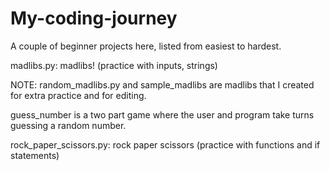 # My-coding-journey
A couple of beginner projects here, listed from easiest to hardest.

madlibs.py: madlibs! (practice with inputs, strings)

  NOTE: random_madlibs.py and sample_madlibs are madlibs that I created for extra practice and for editing. 
  
guess_number is a two part game where the user and program take turns guessing a random number.

rock_paper_scissors.py: rock paper scissors (practice with functions and if statements)
